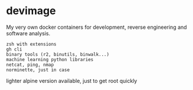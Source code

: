 # devimage

My very own docker containers for development, reverse engineering and software analysis.


```
zsh with extensions
gh cli
binary tools (r2, binutils, binwalk...)
machine learning python libraries
netcat, ping, nmap
norminette, just in case
```

lighter alpine version available, just to get root quickly
